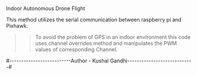 Indoor Autonomous Drone Flight

This method utilizes the serial communication between raspberry pi and Pixhawk. 

>> To avoid the problem of GPS in an indoor environment this code uses channel
 overrides method and manipulates the PWM values of corresponding Channel.

#--------------------------Author - Kushal Gandhi----------------------------#
